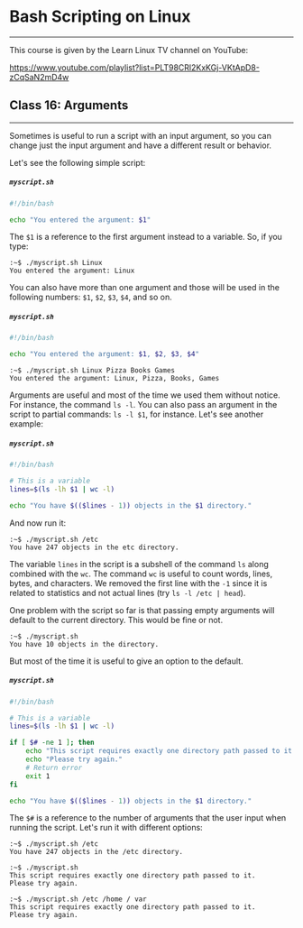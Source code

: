 # Bash Scripting on Linux

---

This course is given by the Learn Linux TV channel on YouTube:

https://www.youtube.com/playlist?list=PLT98CRl2KxKGj-VKtApD8-zCqSaN2mD4w

<!---

## TOC Classes

---

1.  [Arguments](#id-class16)

<div id='id-class16'/>
--->
## Class 16: Arguments

---

Sometimes is useful to run a script with an input argument, so you can change just the input argument and have a different result or behavior.

Let's see the following simple script:

##### **`myscript.sh`**
```bash
#!/bin/bash

echo "You entered the argument: $1"
```

The `$1` is a reference to the first argument instead to a variable. So, if you type:

```shell
:~$ ./myscript.sh Linux
You entered the argument: Linux
```

You can also have more than one argument and those will be used in the following numbers: `$1`, `$2`, `$3`, `$4`, and so on.


##### **`myscript.sh`**
```bash
#!/bin/bash

echo "You entered the argument: $1, $2, $3, $4"
```

```shell
:~$ ./myscript.sh Linux Pizza Books Games
You entered the argument: Linux, Pizza, Books, Games
```

Arguments are useful and most of the time we used them without notice. For instance, the command `ls -l`. You can also pass an argument in the script to partial commands: `ls -l $1`, for instance. Let's see another example:

##### **`myscript.sh`**
```bash
#!/bin/bash

# This is a variable
lines=$(ls -lh $1 | wc -l)

echo "You have $(($lines - 1)) objects in the $1 directory."
```

And now run it:
```shell
:~$ ./myscript.sh /etc
You have 247 objects in the etc directory.
```

The variable `lines` in the script is a subshell of the command `ls` along combined with the `wc`. The command `wc` is useful to count words, lines, bytes, and characters. We removed the first line with the `-1` since it is related to statistics and not actual lines (try `ls -l /etc | head`).


One problem with the script so far is that passing empty arguments will default to the current directory. This would be fine or not.

```shell
:~$ ./myscript.sh
You have 10 objects in the directory.
```

But most of the time it is useful to give an option to the default.

##### **`myscript.sh`**
```bash
#!/bin/bash

# This is a variable
lines=$(ls -lh $1 | wc -l)

if [ $# -ne 1 ]; then
    echo "This script requires exactly one directory path passed to it."
    echo "Please try again."
    # Return error
    exit 1
fi

echo "You have $(($lines - 1)) objects in the $1 directory."
```

The `$#` is a reference to the number of arguments that the user input when running the script. Let's run it with different options:

```shell
:~$ ./myscript.sh /etc
You have 247 objects in the /etc directory.

:~$ ./myscript.sh
This script requires exactly one directory path passed to it.
Please try again.

:~$ ./myscript.sh /etc /home / var
This script requires exactly one directory path passed to it.
Please try again.
```